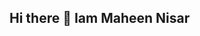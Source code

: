 ## Hi there 👋 Iam Maheen Nisar

<!--
**maheennisar856-afk/maheennisar856-afk** is a ✨ _special_ ✨ repository because its `README.md` (this file) appears on your GitHub profile.

’m currently pursuing my Bachelor’s in Cyber Security from Pakistan 🇵🇰. With a solid foundation in Computer Science, IT, and Programming, I’m deeply passionate about exploring system vulnerabilities, digital defense mechanisms, and understanding how systems operate at their core.
-->
